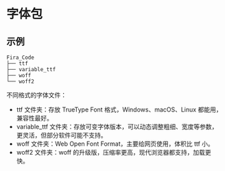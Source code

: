 # 字体包

## 示例

```text
Fira_Code
├── ttf
├── variable_ttf
├── woff
└── woff2
```

不同格式的字体文件：

* ttf 文件夹：存放 TrueType Font 格式，Windows、macOS、Linux 都能用，兼容性最好。
* variable_ttf 文件夹：存放可变字体版本，可以动态调整粗细、宽度等参数，更灵活，但部分软件可能不支持。
* woff 文件夹：Web Open Font Format，主要给网页使用，体积比 ttf 小。
* woff2 文件夹：woff 的升级版，压缩率更高，现代浏览器都支持，加载更快。
